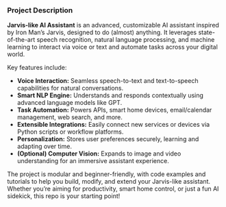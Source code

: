 ### Project Description

**Jarvis-like AI Assistant** is an advanced, customizable AI assistant inspired by Iron Man’s Jarvis, designed to do (almost) anything. It leverages state-of-the-art speech recognition, natural language processing, and machine learning to interact via voice or text and automate tasks across your digital world.

Key features include:
- **Voice Interaction:** Seamless speech-to-text and text-to-speech capabilities for natural conversations.
- **Smart NLP Engine:** Understands and responds contextually using advanced language models like GPT.
- **Task Automation:** Powers APIs, smart home devices, email/calendar management, web search, and more.
- **Extensible Integrations:** Easily connect new services or devices via Python scripts or workflow platforms.
- **Personalization:** Stores user preferences securely, learning and adapting over time.
- **(Optional) Computer Vision:** Expands to image and video understanding for an immersive assistant experience.

The project is modular and beginner-friendly, with code examples and tutorials to help you build, modify, and extend your Jarvis-like assistant. Whether you’re aiming for productivity, smart home control, or just a fun AI sidekick, this repo is your starting point!
